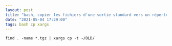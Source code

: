 ```yaml
---
layout: post
title: "bash, copier les fichiers d'une sortie standard vers un répertoire en utilisant xargs et cp"
date: "2021-05-04 17:29:00"
tags: bash cp xargs
---
```


```text
find . -name *.tgz | xargs cp -t ~/OLD/
```
